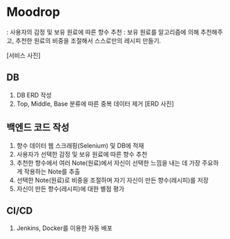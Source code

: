 # Moodrop 
: 사용자의 감정 및 보유 원료에 따른 향수 추천
: 보유 원료를 알고리즘에 의해 추천해주고, 추천한 원료의 비중을 조절해서 스스로만의 레시피 만들기.

[서비스 사진]

## DB
1. DB ERD 작성
2. Top, Middle, Base 분류에 따른 중복 데이터 제거
[ERD 사진]

## 백엔드 코드 작성
1. 향수 데이터 웹 스크래핑(Selenium) 및 DB에 적재
2. 사용자가 선택한 감정 및 보유 원료에 따른 향수 추천
3. 추천한 향수에서 여러 Note(원료)에서 자신이 선택한 느낌을 내는 데 가장 주요하게 작용하는 Note를 추출
4. 선택한 Note(원료)로 비중을 조절하며 자기 자신이 만든 향수(레시피)를 저장
5. 자신이 만든 향수(레시피)에 대한 별점 평가

## CI/CD
1. Jenkins, Docker를 이용한 자동 배포

